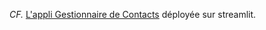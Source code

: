 *CF.* [L'appli Gestionnaire de Contacts](https://vdepythontpncpy178-9ycvguzwy3qrrjryeb5via.streamlit.app/) déployée sur streamlit.
